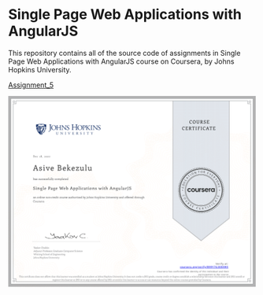 # Single Page Web Applications with AngularJS
This repository contains all of the source code of assignments in Single Page Web Applications with AngularJS course on Coursera, by Johns Hopkins University.

[Assignment_5](https://BaeBischops.github.io/single_page_applications/Single_Page_Applications/index.html)

![Course Completion certificate](https://github.com/BaeBischops/single_page_applications/blob/master/Certificate.PNG)

